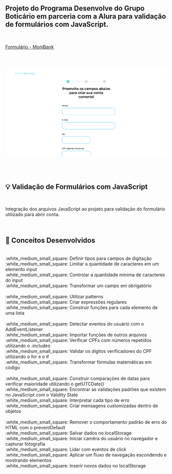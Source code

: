 
## Projeto do Programa Desenvolve do Grupo Boticário em parceria com a Alura para validação de formulários com JavaScript.

<br />

[Formulário - MoniBank](https://bellacristsantos.github.io/validando-formularios/pages/abrir-conta-form.html)

<br />
<br />

![image](https://github.com/bellacristsantos/validando-formularios/blob/master/img/monibank.png)

<br />
<br />

## :bulb: Validação de Formulários com JavaScript
<br />


Integração dos arquivos JavaScript ao projeto para validação do formulário utilizado para abrir conta.


<br />

## :round_pushpin: Conceitos Desenvolvidos
<br />
:white_medium_small_square:  Definir tipos para campos de digitação <br />
:white_medium_small_square:  Limitar a quantidade de caracteres em um elemento input <br />
:white_medium_small_square:  Controlar a quantidade mínima de caracteres do input <br />
:white_medium_small_square:  Transformar um campo em obrigatório <br /> <br />
:white_medium_small_square:  Utilizar patterns  <br />
:white_medium_small_square:  Criar expressões regulares <br />
:white_medium_small_square:  Construir funções para cada elemento de uma lista <br /><br />
:white_medium_small_square:  Detectar eventos do usuário com o AddEventListener <br />
:white_medium_small_square:  Importar funções de outros arquivos <br />
:white_medium_small_square:  Verificar CPFs com números repetidos utilizando o .includes<br />
:white_medium_small_square:  Validar os dígitos verificadores do CPF utilizando o for e o if <br />
:white_medium_small_square:  Transformar fórmulas matemáticas em código  <br /> <br />
:white_medium_small_square:  Construir comparações de datas para verificar maioridade utilizando o getUTCDate()  <br />
:white_medium_small_square:  Encontrar as validações padrões que existem no JavaScript com o Validity State <br />
:white_medium_small_square:  Interpretar cada tipo de erro <br />  
:white_medium_small_square:  Criar mensagens customizadas dentro de objetos <br /> <br />
:white_medium_small_square:  Remover o comportamento padrão de erro do HTML com o preventDefault<br />
:white_medium_small_square:  Salvar dados no localStorage <br />
:white_medium_small_square:  Iniciar camêra do usuário no navegador e capturar fotografia <br />
:white_medium_small_square:  Lidar com eventos de click <br />
:white_medium_small_square:  Aplicar um fluxo de navegação escondendo e mostrando elementos <br />
:white_medium_small_square:  Inserir novos dados no localStorage <br />






<br />
<br />

